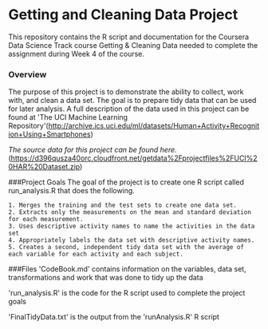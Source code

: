 # Getting and Cleaning Data Project

This repository contains the R script and documentation for the Coursera Data Science Track course Getting & Cleaning Data needed to complete the assignment during Week 4 of the course.

### Overview
The purpose of this project is to demonstrate the ability to collect, work with, and clean a data set. The goal is to prepare tidy data that can be used for later analysis. A full description of the data used in this project can be found at 'The UCI Machine Learning Repository'(http://archive.ics.uci.edu/ml/datasets/Human+Activity+Recognition+Using+Smartphones)

*The source data for this project can be found here.*(https://d396qusza40orc.cloudfront.net/getdata%2Fprojectfiles%2FUCI%20HAR%20Dataset.zip)


###Project Goals
The goal of the project is to create one R script called run_analysis.R that does the following.

    1. Merges the training and the test sets to create one data set.
    2. Extracts only the measurements on the mean and standard deviation for each measurement.
    3. Uses descriptive activity names to name the activities in the data set
    4. Appropriately labels the data set with descriptive activity names.
    5. Creates a second, independent tidy data set with the average of each variable for each activity and each subject.


###Files
'CodeBook.md' contains information on the variables, data set, transformations and work that was done to tidy up the data

'run_analysis.R' is the code for the R script used to complete the project goals

'FinalTidyData.txt' is the output from the 'runAnalysis.R' R script








